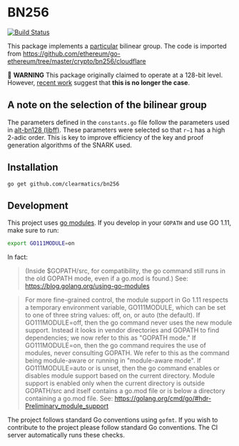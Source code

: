 # BN256

[![Build Status](https://travis-ci.org/clearmatics/bn256.svg?branch=master)](https://travis-ci.org/clearmatics/bn256)

This package implements a [particular](https://eprint.iacr.org/2013/507.pdf) bilinear group.
The code is imported from https://github.com/ethereum/go-ethereum/tree/master/crypto/bn256/cloudflare

:rotating_light: **WARNING** This package originally claimed to operate at a 128-bit level. However, [recent work](https://ellipticnews.wordpress.com/2016/05/02/kim-barbulescu-variant-of-the-number-field-sieve-to-compute-discrete-logarithms-in-finite-fields/) suggest that **this is no longer the case**.

## A note on the selection of the bilinear group

The parameters defined in the `constants.go` file follow the parameters used in [alt-bn128 (libff)](https://github.com/scipr-lab/libff/blob/master/libff/algebra/curves/alt_bn128/alt_bn128_init.cpp). These parameters were selected so that `r−1` has a high 2-adic order. This is key to improve efficiency of the key and proof generation algorithms of the SNARK used.

## Installation

    go get github.com/clearmatics/bn256

## Development

This project uses [go modules](https://github.com/golang/go/wiki/Modules).
If you develop in your `GOPATH` and use GO 1.11, make sure to run:
```bash
export GO111MODULE=on
```

In fact:
>  (Inside $GOPATH/src, for compatibility, the go command still runs in the old GOPATH mode, even if a go.mod is found.)
See: https://blog.golang.org/using-go-modules

> For more fine-grained control, the module support in Go 1.11 respects a temporary environment variable, GO111MODULE, which can be set to one of three string values: off, on, or auto (the default). If GO111MODULE=off, then the go command never uses the new module support. Instead it looks in vendor directories and GOPATH to find dependencies; we now refer to this as "GOPATH mode." If GO111MODULE=on, then the go command requires the use of modules, never consulting GOPATH. We refer to this as the command being module-aware or running in "module-aware mode". If GO111MODULE=auto or is unset, then the go command enables or disables module support based on the current directory. Module support is enabled only when the current directory is outside GOPATH/src and itself contains a go.mod file or is below a directory containing a go.mod file.
See: https://golang.org/cmd/go/#hdr-Preliminary_module_support

The project follows standard Go conventions using `gofmt`. If you wish to contribute to the project please follow standard Go conventions. The CI server automatically runs these checks.
